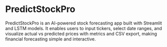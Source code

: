 # PredictStockPro
PredictStockPro is an AI-powered stock forecasting app built with Streamlit and LSTM models. It enables users to input tickers, select date ranges, and visualize actual vs predicted prices with metrics and CSV export, making financial forecasting simple and interactive.
